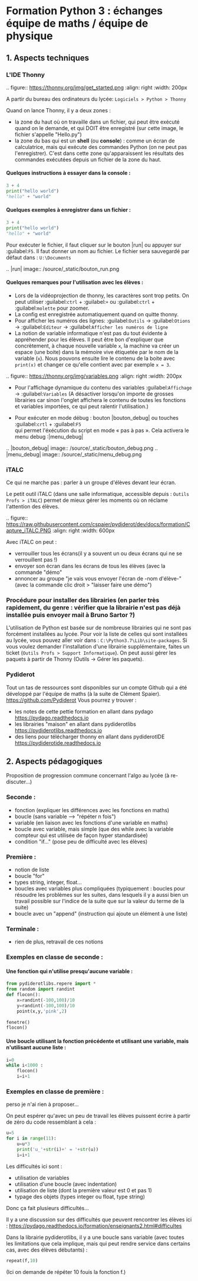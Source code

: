 # Formation Python 3 : échanges équipe de maths / équipe de physique

## 1. Aspects techniques

### L'IDE Thonny
.. figure:: https://thonny.org/img/get_started.png
    :align: right
    :width: 200px

A partir du bureau des ordinateurs du lycée: `Logiciels > Python > Thonny`

Quand on lance Thonny, il y a deux zones :

- la zone du haut où on travaille dans un fichier, qui peut être exécuté quand on le demande, et qui DOIT 
être enregistré (sur cette image, le fichier s'appelle "Hello.py")
- la zone du bas qui est un **shell** (ou **console**) : comme un écran de calculatrice, mais qui exécute des commandes Python 
(on ne peut pas l'enregistrer).
C'est dans cette zone qu'apparaissent les résultats des commandes exécutées 
depuis un fichier de la zone du haut.

#### Quelques instructions à essayer dans la console :
```python
3 + 4
print("hello world")
"hello" + "world"
```
#### Quelques exemples à enregistrer dans un fichier :
```python
3 + 4
print("hello world")
"hello" + "world"
```
Pour exécuter le fichier, il faut cliquer sur le bouton |run|  ou appuyer sur :guilabel:`F5`.
Il faut donner un nom au fichier. Le fichier sera sauvegardé par défaut dans : `U:\Documents`

.. |run| image:: /source/_static/bouton_run.png

#### Quelques remarques pour l'utilisation avec les élèves :

 - Lors de la vidéoprojection de thonny, les caractères sont trop petits. On peut utiliser 
 :guilabel:`ctrl` + :guilabel:`+` ou :guilabel:`ctrl` +  :guilabel:`molette` pour zoomer.
 - La config est enregistrée automatiquement quand on quitte thonny.
 - Pour afficher les numéros des lignes:
 :guilabel:`Outils` → :guilabel:`Otions` → :guilabel:`Editeur` → :guilabel:`Afficher les numéros de ligne`
 - La notion de variable informatique n'est pas du tout évidente à appréhender pour les élèves. Il peut être 
bon d'expliquer que concrètement, à chaque nouvelle variable `x`, la machine va créer un espace (une boite) 
dans la mémoire vive étiquetée par le nom de la variable (`x`). Nous pouvons ensuite lire le contenu de la 
boite avec `print(x)` et changer ce qu'elle contient avec par exemple `x = 3`.

.. figure:: https://thonny.org/img/variables.png
    :align: right
    :width: 200px

- Pour l'affichage dynamique du contenu des variables 
:guilabel:`Affichage` → :guilabel:`Variables` 
(A désactiver lorsqu'on importe de grosses librairies car sinon l'onglet 
affichera le contenu de toutes les fonctions et variables importées, ce qui peut ralentir 
l'utilisation.)

- Pour exécuter en mode débug : bouton |bouton_debug| ou touches :guilabel:`crtl` + :guilabel:`F5`  
qui permet l'éxécution du script en mode « pas à pas ». Cela activera le menu debug :|menu_debug|

.. |bouton_debug| image:: /source/_static/bouton_debug.png
.. |menu_debug| image:: /source/_static/menu_debug.png


### iTALC

Ce qui ne marche pas : parler à un groupe d'élèves devant leur écran.

Le petit outil iTALC (dans une salle informatique, accessible depuis : `Outils Profs > iTALC`) permet de mieux gérer les moments où on réclame
l'attention des élèves.

.. figure:: https://raw.githubusercontent.com/cspaier/pydiderot/dev/docs/formation/Capture_iTALC.PNG
    :align: right
    :width: 600px

Avec iTALC on peut : 

- verrouiller tous les écrans(il y a souvent un ou deux écrans qui ne se verrouillent pas !)
- envoyer son écran dans les écrans de tous les élèves (avec la commande "démo"
- annoncer au groupe "je vais vous envoyer l'écran de -nom d'élève-" (avec la commande clic droit > "laisser faire une démo")

### Procédure pour installer des librairies  (en parler très rapidement, du genre : vérifier que la librairie n'est pas déjà installée puis envoyer mail à Bruno Sartor ?)

L'utilisation de Python est basée sur de nombreuse librairies qui ne sont pas forcément installées au lycée.
Pour voir la liste de celles qui sont installées au lycée, vous pouvez aller voir dans : `C:\Python3.7\Lib\site-packages`.
Si vous voulez demander l'installation d'une librairie supplémentaire, faites un ticket (`Outils Profs > Support Informatique`).
On peut aussi gérer les paquets à partir de Thonny (Outils -> Gérer les paquets).

### Pydiderot

Tout un tas de ressources sont disponibles sur un compte Github qui a été développé par l'équipe de maths (à la suite de Clément Spaier).
https://github.com/Pydiderot
Vous pourrez y trouver :
- les notes de cette pettie formation en allant dans pydago https://pydago.readthedocs.io
- les librairies "maison" en allant dans pydiderotlibs https://pydiderotlibs.readthedocs.io
- des liens pour télécharger thonny en allant dans pydiderotIDE https://pydiderotide.readthedocs.io

## 2. Aspects pédagogiques

Proposition de progression commune concernant l'algo au lycée (à re-discuter...)

### Seconde : 

 - fonction (expliquer les différences avec les fonctions en maths)
 - boucle (sans variable --> "répéter n fois")
 - variable (en liaison avec les fonctions d'une variable en maths)
 - boucle avec variable, mais simple (que des while avec la variable compteur qui est utilisée de façon hyper standardisée)
 - condition "if..." (pose peu de difficulté avec les élèves)


### Première :


 - notion de liste
 - boucle "for"
 - types string, integer, float...
 - boucles avec variables plus compliquées (typiquement : boucles pour résoudre les problèmes sur les suites, dans lesquels il y a aussi bien un travail possible sur l'indice de la suite que sur la valeur du terme de la suite)
 - boucle avec un "append" (instruction qui ajoute un élément à une liste)

### Terminale :

- rien de plus, retravail de ces notions

### Exemples en classe de seconde :

#### Une fonction qui n'utilise presqu'aucune variable :

```python
from pydiderotlibs.repere import *
from random import randint
def flocon():
    x=randint(-100,100)/10
    y=randint(-100,100)/10
    point(x,y,'pink',2)
    
fenetre()
flocon()
```

#### Une boucle utilisant la fonction précédente et utilisant une variable, mais n'utilisant aucune liste :

```python
i=0
while i<1000 :
    flocon()
    i=i+1
```

### Exemples en classe de première : 

perso je n'ai rien à proposer...

On peut espérer qu'avec un peu de travail les élèves puissent écrire à partir de zéro du code ressemblant à cela :

```python
u=5
for i in range(11):
    u=u*3
    print('u_'+str(i)+' = '+str(u))
    i=i+1
```
Les difficultés ici sont : 
- utilisation de variables
- utilisation d'une boucle (avec indentation)
- utilisation de liste (dont la première valeur est 0 et pas 1)
- typage des objets (types integer ou float, type string)

Donc ça fait plusieurs difficultés...

Il y a une discussion sur des difficultés que peuvent rencontrer les élèves ici : https://pydago.readthedocs.io/formation/enseignants2.html#difficultes 

Dans la librairie pydiderotlibs, il y a une boucle sans variable (avec toutes les limitations que cela implique, mais qui 
peut rendre service dans certains cas, avec des élèves débutants) :

```python
repeat(f,10)
```
(Ici on demande de répéter 10 fouis la fonction f.)
